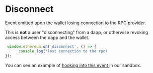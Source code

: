 # Disconnect

Event emitted upon the wallet losing connection to the RPC provider.

This is **not** a user "disconnecting" from a dapp, or otherwise revoking access between the dapp and the wallet.

```typescript
 window.ethereum.on('disconnect', () => {
      console.log('lost connection to the rpc)
});
```

You can see an example of [hooking into this event ](https://github.com/phantom-labs/eth\_sandbox/blob/main/src/App.tsx#L106-L112)in our sandbox.
